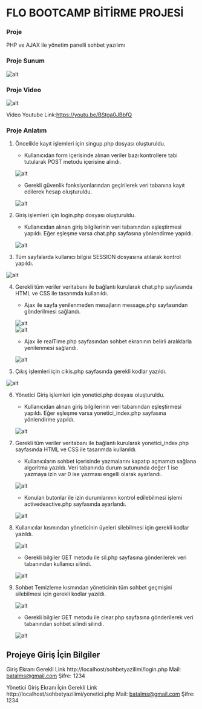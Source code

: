 # FLO BOOTCAMP BİTİRME PROJESİ  

### Proje

PHP ve AJAX ile yönetim panelli sohbet yazılımı  

### Proje Sunum  

![alt](README_src/sohbetsunum.jpg)  

### Proje Video

![alt](README_src/video.gıf.gif)  

Video Youtube Link:https://youtu.be/BStga0JBbfQ


### Proje Anlatım

1. Öncelikle kayıt işlemleri için singup.php dosyası oluşturuldu.

    - Kullanıcıdan form içerisinde alınan veriler bazı kontrollere tabi tutularak POST metodu içerisine alındı.  

    ![alt](README_src/sing_up_2.PNG)  
    
    - Gerekli güvenlik fonksiyonlarından geçirilerek veri tabanına kayıt edilerek hesap oluşturuldu.  

    ![alt](README_src/sing_up_1.PNG)  

2. Giriş işlemleri için login.php dosyası oluşturuldu.  

    - Kullanıcıdan alınan giriş bilgilerinin veri tabanından eşleştirmesi yapıldı. Eğer eşleşme varsa chat.php sayfasına yönlendirme yapıldı.  

    ![alt](README_src/login_1.PNG)  

3. Tüm sayfalarda kullanıcı bilgisi SESSION dosyasına atılarak kontrol yapıldı.  

![alt](README_src/chat_1.PNG)  

4. Gerekli tüm veriler veritabanı ile bağlantı kurularak chat.php sayfasında HTML ve CSS ile tasarımda kullanıldı.  
    - Ajax ile sayfa yenilenmeden mesajların message.php sayfasından gönderilmesi sağlandı.  

    ![alt](README_src/chat_2.PNG)  
    ![alt](README_src/chat_4.PNG)  
    
    - Ajax ile realTime.php sayfasından sohbet ekranının belirli aralıklarla yenilenmesi sağlandı.  

    ![alt](README_src/chat_3.PNG)  

5. Çıkış işlemleri için cikis.php sayfasında gerekli kodlar yazıldı.  

![alt](README_src/cikis_1.PNG)  


6. Yönetici Giriş işlemleri için yonetici.php dosyası oluşturuldu. 

    - Kullanıcıdan alınan giriş bilgilerinin veri tabanından eşleştirmesi yapıldı. Eğer eşleşme varsa yonetici_index.php sayfasına yönlendirme yapıldı.

    ![alt](README_src/yonetici_1.PNG)

7. Gerekli tüm veriler veritabanı ile bağlantı kurularak yonetici_index.php sayfasında HTML ve CSS ile tasarımda kullanıldı.

    - Kullanıcıların sohbet içerisinde yazmalarını kapatıp açmamızı sağlana algoritma yazıldı.
    Veri tabanında durum sutununda değer 1 ise yazmaya izin var 0 ise yazması engelli olarak ayarlandı.

    ![alt](README_src/yonetici_2.PNG)

    - Konulan butonlar ile izin durumlarının kontrol edilebilmesi işlemi activedeactive.php sayfasında ayarlandı.

    ![alt](README_src/yonetici_3.PNG)
    
8. Kullanıcılar kısmından yöneticinin üyeleri silebilmesi için gerekli kodlar yazıldı.

    ![alt](README_src/yonetici_4.PNG)

    - Gerekli bilgiler GET metodu ile sil.php sayfasına gönderilerek veri tabanından kullanıcı silindi.

    ![alt](README_src/yonetici_5.PNG)

9.  Sohbet Temizleme kısmından yöneticinin tüm sohbet geçmişini silebilmesi için gerekli kodlar yazıldı.

    ![alt](README_src/yonetici_6.PNG)

    - Gerekli bilgiler GET metodu ile clear.php sayfasına gönderilerek veri tabanından sohbet silindi silindi.
 
    ![alt](README_src/yonetici_7.PNG)



## Projeye Giriş İçin Bilgiler

Giriş Ekranı Gerekli Link http://localhost/sohbetyazilimi/login.php
Mail: batalms@gmail.com
Şifre: 1234

Yönetici Giriş Ekranı İçin Gerekli Link http://localhost/sohbetyazilimi/yonetici.php
Mail: batalms@gmail.com
Şifre: 1234
